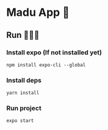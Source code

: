 # Madu App 🍃

## Run 🏃🏻‍♂️

### Install expo (If not installed yet)
```npm install expo-cli --global```

### Install deps

```yarn install```

### Run project
```expo start```
